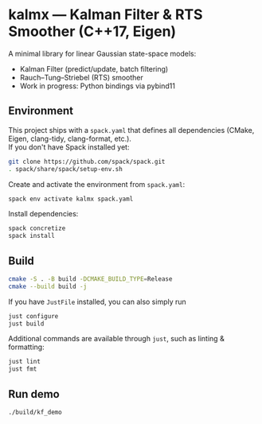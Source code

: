 # kalmx — Kalman Filter & RTS Smoother (C++17, Eigen)

A minimal library for linear Gaussian state-space models:
- Kalman Filter (predict/update, batch filtering)
- Rauch–Tung–Striebel (RTS) smoother
- Work in progress: Python bindings via pybind11

## Environment

This project ships with a `spack.yaml` that defines all dependencies (CMake, Eigen, clang-tidy, clang-format, etc.).  
If you don't have Spack installed yet:

```bash
git clone https://github.com/spack/spack.git
. spack/share/spack/setup-env.sh
```

Create and activate the environment from `spack.yaml`:
```bash
spack env activate kalmx spack.yaml
```

Install dependencies:
```bash
spack concretize
spack install
```

## Build
```bash
cmake -S . -B build -DCMAKE_BUILD_TYPE=Release
cmake --build build -j
```

If you have `JustFile` installed, you can also simply run
```bash
just configure
just build
```

Additional commands are available through `just`, such as linting & formatting:
```bash
just lint
just fmt
```

## Run demo
```bash
./build/kf_demo
```

<!-- ## Python (optional)
Install `pybind11` (e.g. `pip install pybind11`) then rebuild. A `kalmx_py` module will be produced in `build/`. -->
